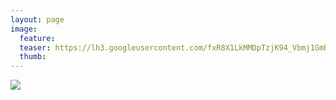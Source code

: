 ```yaml
---
layout: page
image:
  feature:
  teaser: https://lh3.googleusercontent.com/fxR8X1LkMMDpTzjK94_Vbmj1GmRkjyqcSAi2ljbrNdA=w245-h163-no
  thumb:
---
```


![](https://lh3.googleusercontent.com/UBzgm_5dNEYwYChilUaDd1kPkv8rA2zHQzJ7eU85pvE=w800)
